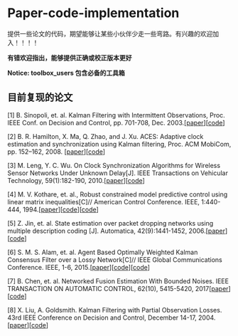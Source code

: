 # Paper-code-implementation

提供一些论文的代码，期望能够让某些小伙伴少走一些弯路。有兴趣的欢迎加入！！！！

**有错欢迎指出，能够提供正确或校正版本更好**

**Notice: toolbox_users 包含必备的工具箱**

## 目前复现的论文
[1] B. Sinopoli, et. al. Kalman Filtering with Intermittent Observations, Proc. IEEE Conf. on Decision and Control, pp. 701-708, Dec. 2003.\[[paper](./Kalman%20Filtering/Kalman_filtering_with_intermittent_observations.pdf)\]\[[code](./Kalman%20Filtering/intermittent_A.m)\]

[2] B. R. Hamilton, X. Ma, Q. Zhao, and J. Xu. ACES: Adaptive clock estimation and synchronization using Kalman filtering, Proc. ACM MobiCom, pp. 152–162, 2008. \[[paper](./Clock%20synchronization/ACES_adaptive_clock_estimation_and_synchronization_using_Kalman_filtering.pdf)\]\[[code](./Clock%20synchronization/ACES.m)\]

[3] M. Leng, Y. C. Wu. On Clock Synchronization Algorithms for Wireless Sensor Networks Under Unknown Delay[J]. IEEE Transactions on Vehicular Technology, 59(1):182-190, 2010.\[[paper](./Clock%20synchronization/On_Clock_Synchronization_Algorithms_for_Wireless_Sensor_Networks_Under_Unknown_Delay.pdf)\]\[[code](./Clock%20synchronization/clock_synchronize_algorithm.m)\]

[4] M. V. Kothare, et. al., Robust constrained model predictive control using linear matrix inequalities[C]// American Control Conference. IEEE, 1:440-444, 1994.\[[paper](./Mode%20Predictive%20Control(MPC)/Robust_Constrained_Model_Predictive_Control_using_Linear_Matrix_Inequalities.pdf)\]\[[code](./Mode%20Predictive%20Control(MPC)/benchmark_problems_polytope.m)\]\[[code](./Mode%20Predictive%20Control(MPC)/RMCP_LMI_polytope.m)\]

[5] Z. Jin, et. al. State estimation over packet dropping networks using multiple description coding [J]. Automatica, 42(9):1441-1452, 2006.\[[paper](./Kalman%20Filtering/State_estimation_over_packet_dropping_networks_using_multiple_description_coding.pdf)\]\[[code](./Kalman%20Filtering/MD_code.m)\]

[6] S. M. S. Alam, et. al. Agent Based Optimally Weighted Kalman Consensus Filter over a Lossy Network[C]// IEEE Global Communications Conference. IEEE, 1-6, 2015.\[[paper](./Kalman%20Filtering/Agent_based_Optimally_Weighted_Kalman_Consensus_Filter_over_a_Lossy_Network.pdf)\]\[[code](./Kalman%20Filtering/AKCF.m)\]\[[code](./Kalman%20Filtering/AKCF_LN.m)\]

[7] B. Chen, et. al. Networked Fusion Estimation With Bounded Noises. IEEE TRANSACTION ON AUTOMATIC CONTROL, 62(10), 5415-5420, 2017\[[paper](./Fusion%20estimation/Networked%20Fusion%20Estimation%20With%20Bounded%20Noises.pdf)\]\[[code](./Fusion%20estimation/DFE.m)\]

[8] X. Liu, A. Goldsmith. Kalman Filtering with Partial Observation Losses. 43rd IEEE Conference on Decision and Control, December 14-17, 2004.\[[paper](./Kalman/Kalman%Filtering%with%Partial%Observation%Losses.pdf)\]\[[code](./Kalman/Partial.m)\]